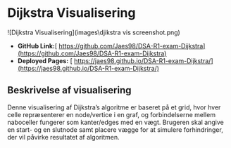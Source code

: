 # Dijkstra Visualisering

![Dijkstra Visualisering](images\djikstra vis screenshot.png)


- **GitHub Link:**[ https://github.com/Jaes98/DSA-R1-exam-Dijkstra](https://github.com/Jaes98/DSA-R1-exam-Dijkstra)
- **Deployed Pages:** [ https://jaes98.github.io/DSA-R1-exam-Dijkstra/](https://jaes98.github.io/DSA-R1-exam-Dijkstra/)

## Beskrivelse af visualisering

Denne visualisering af Dijkstra’s algoritme er baseret på et grid, hvor hver celle repræsenterer en node/vertice i en graf, og forbindelserne mellem naboceller fungerer som kanter/edges med en vægt. Brugeren skal angive en start- og en slutnode samt placere vægge for at simulere forhindringer, der vil påvirke resultatet af algoritmen.